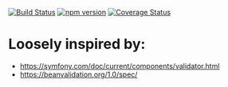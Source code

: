 [![Build Status](https://travis-ci.org/stopsopa/validator.svg?branch=v0.0.55)](https://travis-ci.org/stopsopa/validator)
[![npm version](https://badge.fury.io/js/%40stopsopa%2Fvalidator.svg)](https://badge.fury.io/js/%40stopsopa%2Fvalidator)
[![Coverage Status](https://coveralls.io/repos/github/stopsopa/validator/badge.svg?branch=v0.0.55)](https://coveralls.io/github/stopsopa/validator?branch=v0.0.55)

# Loosely inspired by:
- https://symfony.com/doc/current/components/validator.html
- https://beanvalidation.org/1.0/spec/


